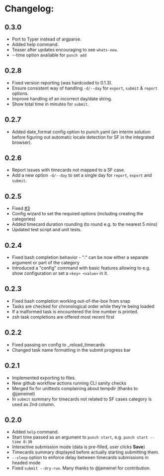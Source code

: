 # Changelog:

## 0.3.0
* Port to Typer instead of argparse.
* Added help command.
* Teaser after updates encouraging to see `whats-new`.
* --time option available for `punch add`

## 0.2.8
* Fixed version reporting (was hardcoded to 0.1.3).
* Ensure consistent way of handling `-d/--day` for `export`, `submit` & `report` options.
* Improve handling of an incorrect day/date string.
* Show total time in minutes for `submit`.

## 0.2.7
* Added date_format config option to punch.yaml (an interim solution before figuring out automatic locale detection for SF in the integrated browser).

## 0.2.6
* Report issues with timecards not mapped to a SF case.
* Add a new option `-d/--day` to set a single day for `report`, `export` and `submit`.

## 0.2.5
* Fixed [#3](https://github.com/dargad/punch/issues/3)
* Config wizard to set the required options (including creating the categories)
* Added timecard duration rounding (to round e.g. to the nearest 5 mins)
* Updated test script and unit tests.

## 0.2.4
* Fixed bash completion behavior - ":" can be now either a separate argument or part of the category
* Introduced a "config" command with basic features allowing to e.g. show configuration or set a `<key> <value>` in it.

## 0.2.3
* Fixed bash completion working out-of-the-box from snap
* Tasks are checked for chronological order while they're being loaded
* If a malformed task is encountered the line number is printed.
* zsh task completions are offered most recent first

## 0.2.2
* Fixed passing on config to _reload_timecards
* Changed task name formatting in the submit progress bar

## 0.2.1
* Implemented exporting to files.
* New github workflow actions running CLI sanity checks
* Merged fix for unittests complaining about tempdir (thanks to @jameinel)
* In `submit` summary for timecards not related to SF cases category is used as 2nd column.

## 0.2.0
* Added `help` command.
* Start time passed as an argument to `punch start`, e.g. `punch start --time 8:30`
* Interactive submission mode (data is pre-filled, user clicks **Save**)
* Timecards summary displayed before actually starting submitting them.
* `--sleep` option to enforce delay between timecards submissions in headed mode
* Fixed `submit --dry-run`.
Many thanks to @jameinel for contribution.
